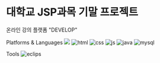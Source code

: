 # 대학교 JSP과목 기말 프로젝트

온라인 강의 플랫폼 "DEVELOP"

Platforms & Languages
<img src="https://img.shields.io/badge/HTML5-#E34F26?style=flat&logo=HTML&logoColor=white"/>
![html](https://img.shields.io/badge/HTML-239120?style=for-the-badge&logo=html5&logoColor=white)
![css](https://img.shields.io/badge/CSS-239120?&style=for-the-badge&logo=css3&logoColor=white)
![js](https://img.shields.io/badge/JavaScript-F7DF1E?style=for-the-badge&logo=JavaScript&logoColor=white)
![java](https://img.shields.io/badge/Java-ED8B00?style=for-the-badge&logo=openjdk&logoColor=white)
![mysql](https://img.shields.io/badge/MySQL-00000F?style=for-the-badge&logo=mysql&logoColor=white)

Tools
![eclips](https://img.shields.io/badge/Eclipse-2C2255?style=for-the-badge&logo=eclipse&logoColor=white)


